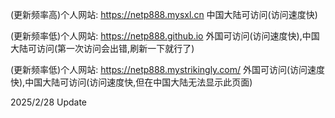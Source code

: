 
 (更新频率高)个人网站:  https://netp888.mysxl.cn   中国大陆可访问(访问速度快)

 (更新频率低)个人网站:  https://netp888.github.io   外国可访问(访问速度快),中国大陆可访问(第一次访问会出错,刷新一下就行了)

 (更新频率低)个人网站:  https://netp888.mystrikingly.com/   外国可访问(访问速度快),中国大陆可访问(访问速度快,但在中国大陆无法显示此页面)


2025/2/28 Update
